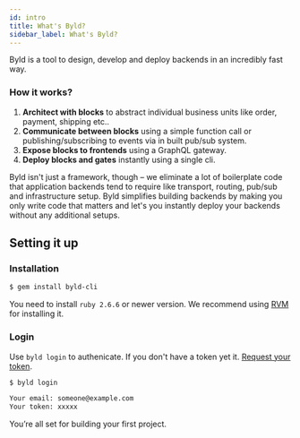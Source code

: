 ```yaml
---
id: intro
title: What's Byld?
sidebar_label: What's Byld?
---
```


Byld is a tool to design, develop and deploy backends in an incredibly fast way.

### How it works?

1. **Architect with blocks** to abstract individual business units like order, payment, shipping etc..
2. **Communicate between blocks** using a simple function call or publishing/subscribing to events via in built pub/sub system.
3. **Expose blocks to frontends** using a GraphQL gateway.
4. **Deploy blocks and gates** instantly using a single cli.

Byld isn't just a framework, though – we eliminate a lot of boilerplate code that application backends tend to require like transport, routing, pub/sub and infrastructure setup. Byld simplifies building backends by making you only write code that matters and let's you instantly deploy your backends without any additional setups.

## Setting it up

### Installation

```sh
$ gem install byld-cli
```
You need  to install `ruby 2.6.6` or newer  version. We recommend using [RVM](https://rvm.io/rvm/install) for installing it.

### Login

Use `byld login` to authenicate. If you don't have a token yet it. [Request your token](https://forms.gle/2VGp3jgdndogwM939).

```sh
$ byld login

Your email: someone@example.com
Your token: xxxxx
```
You’re all set for building your first project.

